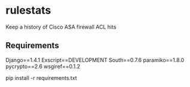 rulestats
==========

Keep a history of Cisco ASA firewall ACL hits

Requirements
-----------------

Django==1.4.1
Exscript==DEVELOPMENT
South==0.7.6
paramiko==1.8.0
pycrypto==2.6
wsgiref==0.1.2


pip install -r requirements.txt